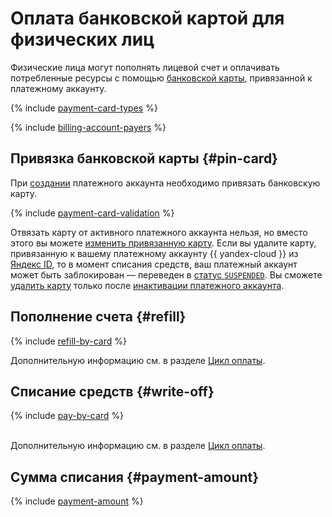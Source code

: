 # Оплата банковской картой для физических лиц

Физические лица могут пополнять лицевой счет и оплачивать потребленные ресурсы с помощью [банковской карты](#debit-card), привязанной к платежному аккаунту.

{% include [payment-card-types](../../_includes/billing/payment-card-types.md) %}

{% include [billing-account-payers](../../billing/_includes/billing-account-payers.md) %}

## Привязка банковской карты {#pin-card}

При [создании](../quickstart/index.md) платежного аккаунта необходимо привязать банковскую карту.

{% include [payment-card-validation](../_includes/payment-card-validation.md) %}

Отвязать карту от активного платежного аккаунта нельзя, но вместо этого вы можете [изменить привязанную карту](../operations/pin-card.md). Если вы удалите карту, привязанную к вашему платежному аккаунту {{ yandex-cloud }} из [Яндекс ID](https://passport.yandex.ru/profile), то в момент списания средств, ваш платежный аккаунт может быть заблокирован — переведен в [статус `SUSPENDED`](../concepts/billing-account-statuses.md). Вы сможете [удалить карту](../operations/pin-card.md#remove-card) только после [инактивации платежного аккаунта](../operations/delete-account.md). 

## Пополнение счета {#refill}

{% include [refill-by-card](../_includes/refill-by-card.md) %}

Дополнительную информацию см. в разделе [Цикл оплаты](../payment/billing-cycle-individual.md).


## Списание средств {#write-off}

{% include [pay-by-card](../_includes/pay-by-card.md) %}


<br/>Дополнительную информацию см. в разделе [Цикл оплаты](../payment/billing-cycle-individual.md).



## Сумма списания {#payment-amount}

{% include [payment-amount](../_includes/payment-amount.md) %}
